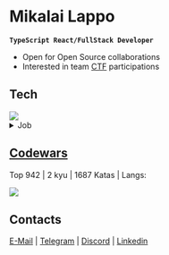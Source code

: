 # Mikalai Lappo 

**`TypeScript React/FullStack Developer`**

- Open for Open Source collaborations
- Interested in team <a href="https://ctftime.org/team/252084" target="_blank">CTF</a> participations

## Tech

<img src="https://skillicons.dev/icons?i=ts" />

<details>
  <summary>Job</summary>

  - React, Next.js, Redux-toolkit, Zustand, Apollo
  - MantineUI, MaterialUI, TailwindCSS, SCSS, CSS Modules, Figma
  - Express, Koa, Nest, RestAPI, GraphQL, Prisma, PostgreSQL, MongoDB, Jest
  - Linux, Nginx, Git(lab|hub) CI, Docker
</details> 

## <a href="https://codewars.com/users/MikalaiLappo" target="_blank">Codewars</a>
Top 942 | 2 kyu | 1687 Katas | Langs:

<img src="https://skillicons.dev/icons?i=javascript,haskell,python,postgres" />

## Contacts

<a href="mailto:mikalailappo@yandex.by" target="_blank">E-Mail</a> | <a href="https://t.me/MikalaiLappo" target="_blank">Telegram</a> | <a href="https://discord.com/users/1121401379349610556" target="_blank">Discord</a> | <a href="https://www.linkedin.com/in/mikalailappo/" target="_blank">Linkedin</a>
